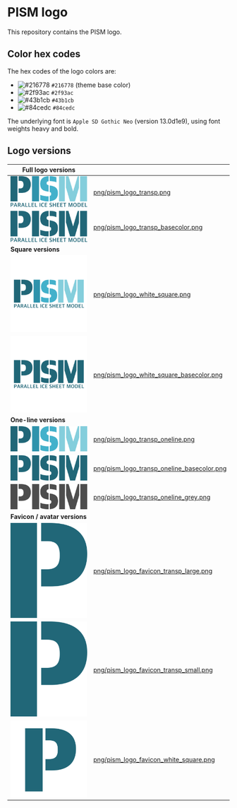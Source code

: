 # PISM logo

This repository contains the PISM logo.

## Color hex codes

The hex codes of the logo colors are:

- ![#216778](https://via.placeholder.com/15.png/216778?text=+) `#216778` (theme base color)
- ![#2f93ac](https://via.placeholder.com/15.png/2f93ac?text=+) `#2f93ac`
- ![#43b1cb](https://via.placeholder.com/15.png/43b1cb?text=+) `#43b1cb`
- ![#84cedc](https://via.placeholder.com/15.png/84cedc?text=+) `#84cedc`

The underlying font is `Apple SD Gothic Neo` (version 13.0d1e9), using font weights heavy and bold.

## Logo versions

| Full logo versions                                                                |                                                                                          |
| --------------------------------------------------------------------------------- | ---------------------------------------------------------------------------------------- |
| ![](png/pism_logo_transp.png)                                                     | [png/pism_logo_transp.png](png/pism_logo_transp.png)                                     |
| ![](png/pism_logo_transp_basecolor.png)                                           | [png/pism_logo_transp_basecolor.png](png/pism_logo_transp_basecolor.png)                 |
| **Square versions**                                                               |                                                                                          |
| ![](png/pism_logo_white_square.png)                                               | [png/pism_logo_white_square.png](png/pism_logo_white_square.png)                         |
| ![](png/pism_logo_white_square_basecolor.png)                                     | [png/pism_logo_white_square_basecolor.png](png/pism_logo_white_square_basecolor.png)     |
| **One-line versions**                                                             |                                                                                          |
| ![](png/pism_logo_transp_oneline.png)                                             | [png/pism_logo_transp_oneline.png](png/pism_logo_transp_oneline.png)                     |
| ![](png/pism_logo_transp_oneline_basecolor.png)                                   | [png/pism_logo_transp_oneline_basecolor.png](png/pism_logo_transp_oneline_basecolor.png) |
| ![](png/pism_logo_transp_oneline_grey.png)                                        | [png/pism_logo_transp_oneline_grey.png](png/pism_logo_transp_oneline_grey.png)           |
| **Favicon / avatar versions**                                                     |                                                                                          |
| ![](png/pism_logo_favicon_transp_large.png)                                       | [png/pism_logo_favicon_transp_large.png](png/pism_logo_favicon_transp_large.png)         |
| ![](png/pism_logo_favicon_transp_small.png)                                       | [png/pism_logo_favicon_transp_small.png](png/pism_logo_favicon_transp_small.png)         |
| ![](png/pism_logo_favicon_white_square.png)                                       | [png/pism_logo_favicon_white_square.png](png/pism_logo_favicon_white_square.png)         |
